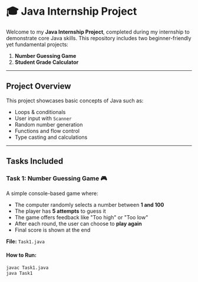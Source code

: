# 🎓 Java Internship Project

Welcome to my **Java Internship Project**, completed during my internship to demonstrate core Java skills. This repository includes two beginner-friendly yet fundamental projects:

1.  **Number Guessing Game**
2.  **Student Grade Calculator**

---

##  Project Overview

This project showcases basic concepts of Java such as:

- Loops & conditionals
- User input with `Scanner`
- Random number generation
- Functions and flow control
- Type casting and calculations

---

##  Tasks Included

### Task 1: Number Guessing Game 🎮

A simple console-based game where:
- The computer randomly selects a number between **1 and 100**
- The player has **5 attempts** to guess it
- The game offers feedback like "Too high" or "Too low"
- After each round, the user can choose to **play again**
- Final score is shown at the end

 **File:** `Task1.java`

#### How to Run:
```bash
javac Task1.java
java Task1
